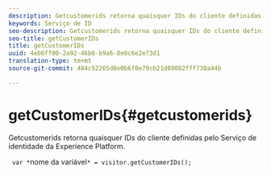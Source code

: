 ```yaml
---
description: Getcustomerids retorna quaisquer IDs do cliente definidas pelo Serviço de identidade da Experience Platform.
keywords: Serviço de ID
seo-description: Getcustomerids retorna quaisquer IDs do cliente definidas pelo Serviço de identidade da Experience Platform.
seo-title: getCustomerIDs
title: getCustomerIDs
uuid: 4eb6ff00-2a92-46b6-b9a6-8e0c6e2e73d1
translation-type: tm+mt
source-git-commit: 484c52265d8e0b6f0e79cb21d09082fff730a44b

---
```



# getCustomerIDs{#getcustomerids}

Getcustomerids retorna quaisquer IDs do cliente definidas pelo Serviço de identidade da Experience Platform.

<!--
Is there anything else we can say about this??
-->

` var *`nome da variável`* = visitor.getCustomerIDs();`
